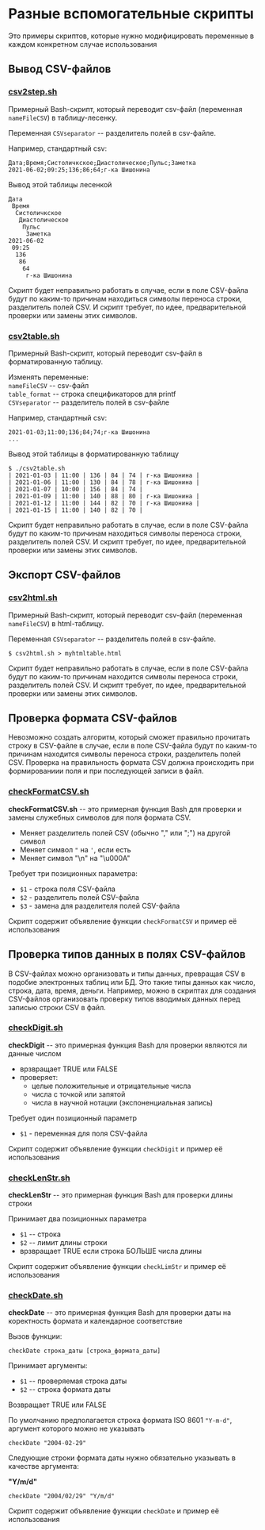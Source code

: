 # Разные вспомогательные скрипты

Это примеры скриптов, которые нужно модифицировать переменные в каждом конкретном случае использования


## Вывод CSV-файлов

### [csv2step.sh](csv2step.sh)

Примерный Bash-скрипт, который переводит csv-файл (переменная `nameFileCSV`) в таблицу-лесенку. 

Переменная `CSVseparator` -- разделитель полей в csv-файле.

Например, стандартный csv:

```
Дата;Время;Систоличкское;Диастолическое;Пульс;Заметка
2021-06-02;09:25;136;86;64;г-ка Шишонина
```
Вывод этой таблицы лесенкой

```
Дата
 Время
  Систоличкское
   Диастолическое
    Пульс
     Заметка
2021-06-02
 09:25
  136
   86
    64
     г-ка Шишонина
```
Скрипт будет неправильно работать в случае, если в поле CSV-файла будут по каким-то причинам находиться символы переноса строки, разделитель полей CSV. И  скрипт требует, по идее, предварительной проверки или замены этих символов.


### [csv2table.sh](csv2table.sh)

Примерный Bash-скрипт, который переводит csv-файл в форматированную таблицу.

Изменять переменные:  
`nameFileCSV` -- csv-файл  
`table_format` -- строка спецификаторов для printf  
`CSVseparator` -- разделитель полей в csv-файле

Например, стандартный csv:

```
2021-01-03;11:00;136;84;74;г-ка Шишонина
...
```

Вывод этой таблицы в форматированную таблицу

```
$ ./csv2table.sh 
| 2021-01-03 | 11:00 | 136 | 84 | 74 | г-ка Шишонина |
| 2021-01-06 | 11:00 | 130 | 84 | 78 | г-ка Шишонина |
| 2021-01-07 | 10:00 | 156 | 84 | 74 |
| 2021-01-09 | 11:00 | 140 | 88 | 80 | г-ка Шишонина |
| 2021-01-12 | 11:00 | 144 | 82 | 70 | г-ка Шишонина |
| 2021-01-15 | 11:00 | 140 | 82 | 70 | 
```
Скрипт будет неправильно работать в случае, если в поле CSV-файла будут по каким-то причинам находиться символы переноса строки, разделитель полей CSV. И  скрипт требует, по идее, предварительной проверки или замены этих символов.


## Экспорт CSV-файлов

### [csv2html.sh](csv2html.sh)

Примерный Bash-скрипт, который переводит csv-файл (переменная `nameFileCSV`) в html-таблицу.

Переменная `CSVseparator` -- разделитель полей в csv-файле.

    $ csv2html.sh > myhtmltable.html
    
Скрипт будет неправильно работать в случае, если в поле CSV-файла будут по каким-то причинам находится символы переноса строки, разделитель полей CSV. И  скрипт требует, по идее, предварительной проверки или замены этих символов.


## Проверка формата CSV-файлов

Невозможно создать алгоритм, который сможет правильно прочитать строку в CSV-файле в случае, если в поле CSV-файла будут по каким-то причинам находится символы переноса строки, разделитель полей CSV. Проверка на правильность формата CSV должна происходить при формированиии поля и при последующей записи в файл.


### [checkFormatCSV.sh](checkFormatCSV.sh)

**checkFormatCSV.sh** -- это примерная функция Bash для проверки и замены служебных символов для поля формата CSV.
* Меняет разделитель полей CSV (обычно "," или ";") на другой символ
* Меняет символ `"` на `'`, если есть
* Меняет символ "\n" на "\u000A"

Требует три позиционных параметра:
* `$1` - строка поля CSV-файла
* `$2` - разделитель полей CSV-файла
* `$3` - замена для разделителя полей CSV-файла

Скрипт содержит объявление функции `checkFormatCSV` и пример её использования


## Проверка типов данных в полях CSV-файлов

В CSV-файлах можно организовать и типы данных, превращая CSV  в подобие электронных таблиц или БД. Это такие типы данных как число, строка, дата, время, деньги.  Например, можно в скриптах для создания CSV-файлов организовать проверку типов вводимых данных перед записью строки CSV в файл.


### [checkDigit.sh](checkDigit.sh)

**checkDigit** -- это примерная функция Bash для проверки являются ли данные числом
* врзвращает TRUE или FALSE
* проверяет:
  * целые положительные и отрицательные числа
  * числа с точкой или запятой
  * числа в научной нотации (экспоненциальная запись) 

Требует один позиционный параметр
* `$1` - переменная для поля CSV-файла

Скрипт содержит объявление функции `checkDigit` и пример её использования


### [checkLenStr.sh](checkLimStr.sh)

**checkLenStr** -- это примерная функция Bash для проверки длины строки

Принимает два позиционных параметра
* `$1` -- строка
* `$2` -- лимит длины строки
* врзвращает TRUE если строка БОЛЬШЕ числа длины

Скрипт содержит объявление функции `checkLimStr` и пример её использования


### [checkDate.sh](checkDate.sh)

**checkDate** -- это примерная функция Bash для проверки даты на коректность формата и календарное соответствие
 
Вызов функции:

    checkDate строка_даты [строка_формата_даты]

Принимает аргументы:
* `$1` -- проверяемая строка даты
* `$2` -- строка формата даты

Возвращает TRUE или FALSE

По умолчанию предполагается строка формата ISO 8601 `"Y-m-d"`, аргумент которого можно не указывать

    checkDate "2004-02-29"
    
Следующие строки формата даты нужно обязательно указывать в качестве аргумента:

**"Y/m/d"**

    checkDate "2004/02/29" "Y/m/d"

Скрипт содержит объявление функции `checkDate` и пример её использования
